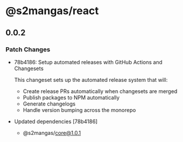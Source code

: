 # @s2mangas/react

## 0.0.2

### Patch Changes

- 78b4186: Setup automated releases with GitHub Actions and Changesets

  This changeset sets up the automated release system that will:
  - Create release PRs automatically when changesets are merged
  - Publish packages to NPM automatically
  - Generate changelogs
  - Handle version bumping across the monorepo

- Updated dependencies [78b4186]
  - @s2mangas/core@1.0.1

